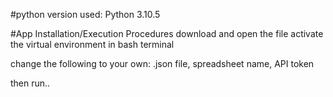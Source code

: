 #python version used: 
Python 3.10.5

#App Installation/Execution Procedures
download and open the file
activate the virtual environment in bash terminal

change the following to your own:
  .json file,
  spreadsheet name,
  API token

then run..
